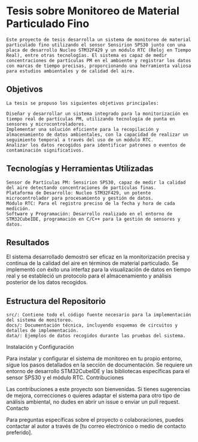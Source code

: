 # Tesis sobre Monitoreo de Material Particulado Fino

	Este proyecto de tesis desarrolla un sistema de monitoreo de material particulado fino utilizando el sensor Sensirion SPS30 junto con una placa de desarrollo Nucleo STM32F429 y un módulo RTC (Reloj en Tiempo Real), entre otras tecnologías. El sistema es capaz de medir concentraciones de partículas PM en el ambiente y registrar los datos con marcas de tiempo precisas, proporcionando una herramienta valiosa para estudios ambientales y de calidad del aire.

## Objetivos

	La tesis se propuso los siguientes objetivos principales:

    Diseñar y desarrollar un sistema integrado para la monitorización en tiempo real de partículas PM, utilizando tecnología de punta en sensores y microcontroladores.
    Implementar una solución eficiente para la recopilación y almacenamiento de datos ambientales, con la capacidad de realizar un seguimiento temporal a través del uso de un módulo RTC.
    Analizar los datos recogidos para identificar patrones o eventos de contaminación significativos.

## Tecnologías y Herramientas Utilizadas

    Sensor de Partículas PM: Sensirion SPS30, capaz de medir la calidad del aire detectando concentraciones de partículas finas.
    Plataforma de Desarrollo: Nucleo STM32F429, un potente microcontrolador para procesamiento y gestión de datos.
    Módulo RTC: Para el registro preciso de la fecha y hora de cada medición.
    Software y Programación: Desarrollo realizado en el entorno de STM32CubeIDE, programación en C/C++ para la gestión de sensores y datos.

## Resultados

El sistema desarrollado demostró ser eficaz en la monitorización precisa y continua de la calidad del aire en términos de material particulado. Se implementó con éxito una interfaz para la visualización de datos en tiempo real y se estableció un protocolo para el almacenamiento y análisis posterior de los datos recogidos.

## Estructura del Repositorio

    src/: Contiene todo el código fuente necesario para la implementación del sistema de monitoreo.
    docs/: Documentación técnica, incluyendo esquemas de circuitos y detalles de implementación.
    data/: Ejemplos de datos recogidos durante las pruebas del sistema.

Instalación y Configuración

Para instalar y configurar el sistema de monitoreo en tu propio entorno, sigue los pasos detallados en la sección de documentación. Se requiere un entorno de desarrollo STM32CubeIDE y las bibliotecas específicas para el sensor SPS30 y el módulo RTC.
Contribuciones

Las contribuciones a este proyecto son bienvenidas. Si tienes sugerencias de mejora, correcciones o quieres adaptar el sistema para otro tipo de análisis ambiental, no dudes en abrir un issue o enviar un pull request.
Contacto

Para preguntas específicas sobre el proyecto o colaboraciones, puedes contactar al autor a través de [tu correo electrónico o medio de contacto preferido].
